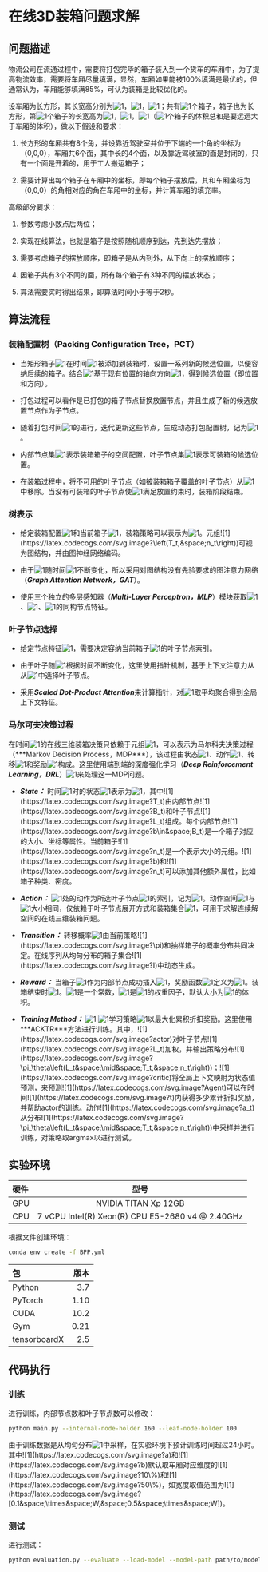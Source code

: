 # 在线3D装箱问题求解

## 问题描述

物流公司在流通过程中，需要将打包完毕的箱子装入到一个货车的车厢中，为了提高物流效率，需要将车厢尽量填满，显然，车厢如果能被100%填满是最优的，但通常认为，车厢能够填满85%，可认为装箱是比较优化的。

设车厢为长方形，其长宽高分别为![1](https://latex.codecogs.com/svg.image?L)，![1](https://latex.codecogs.com/svg.image?W)，![1](https://latex.codecogs.com/svg.image?H)；共有![1](https://latex.codecogs.com/svg.image?n)个箱子，箱子也为长方形，第![1](https://latex.codecogs.com/svg.image?i)个箱子的长宽高为![1](https://latex.codecogs.com/svg.image?l_i)，![1](https://latex.codecogs.com/svg.image?w_i)，![1](https://latex.codecogs.com/svg.image?h_i)（![1](https://latex.codecogs.com/svg.image?n)个箱子的体积总和是要远远大于车厢的体积），做以下假设和要求：

1. 长方形的车厢共有8个角，并设靠近驾驶室并位于下端的一个角的坐标为（0,0,0），车厢共6个面，其中长的4个面，以及靠近驾驶室的面是封闭的，只有一个面是开着的，用于工人搬运箱子；

2. 需要计算出每个箱子在车厢中的坐标，即每个箱子摆放后，其和车厢坐标为（0,0,0）的角相对应的角在车厢中的坐标，并计算车厢的填充率。

高级部分要求：

1. 参数考虑小数点后两位；

2. 实现在线算法，也就是箱子是按照随机顺序到达，先到达先摆放；

3. 需要考虑箱子的摆放顺序，即箱子是从内到外，从下向上的摆放顺序；

4. 因箱子共有3个不同的面，所有每个箱子有3种不同的摆放状态；

5. 算法需要实时得出结果，即算法时间小于等于2秒。

## 算法流程

### 装箱配置树（Packing Configuration Tree，PCT）

- 当矩形箱子![1](https://latex.codecogs.com/svg.image?n_t)在时间![1](https://latex.codecogs.com/svg.image?t)被添加到装箱时，设置一系列新的候选位置，以便容纳后续的箱子。结合![1](https://latex.codecogs.com/svg.image?n_t)基于现有位置的轴向方向![1](https://latex.codecogs.com/svg.image?o\in&space;O)，得到候选位置（即位置和方向）。

- 打包过程可以看作是已打包的箱子节点替换放置节点，并且生成了新的候选放置节点作为子节点。

- 随着打包时间![1](https://latex.codecogs.com/svg.image?t)的进行，迭代更新这些节点，生成动态打包配置树，记为![1](https://latex.codecogs.com/svg.image?T)。

- 内部节点集![1](https://latex.codecogs.com/svg.image?B_t\in&space;T_t)表示装箱箱子的空间配置，叶子节点集![1](https://latex.codecogs.com/svg.image?L_t\in&space;T_t)表示可装箱的候选位置。

- 在装箱过程中，将不可用的叶子节点（如被装箱箱子覆盖的叶子节点）从![1](https://latex.codecogs.com/svg.image?L_t)中移除。当没有可装箱的叶子节点使![1](https://latex.codecogs.com/svg.image?n_t)满足放置约束时，装箱阶段结束。

### 树表示

- 给定装箱配置![1](https://latex.codecogs.com/svg.image?T_t)和当前箱子![1](https://latex.codecogs.com/svg.image?n_t)，装箱策略可以表示为![1](https://latex.codecogs.com/svg.image?\pi\left(L_t&space;\mid&space;T_t,&space;n_t\right))。元组![1](https://latex.codecogs.com/svg.image?\left(T_t,&space;n_t\right))可视为图结构，并由图神经网络编码。

- 由于![1](https://latex.codecogs.com/svg.image?PCT)随时间![1](https://latex.codecogs.com/svg.image?t)不断变化，所以采用对图结构没有先验要求的图注意力网络（***Graph Attention Network，GAT***）。

- 使用三个独立的多层感知器（***Multi-Layer Perceptron，MLP***）模块获取![1](https://latex.codecogs.com/svg.image?B_t)、![1](https://latex.codecogs.com/svg.image?L_t)、![1](https://latex.codecogs.com/svg.image?n_t)的同构节点特征。

### 叶子节点选择

- 给定节点特征![1](https://latex.codecogs.com/svg.image?h)，需要决定容纳当前箱子![1](https://latex.codecogs.com/svg.image?n_t)的叶子节点索引。

- 由于叶子随![1](https://latex.codecogs.com/svg.image?PCT)根据时间不断变化，这里使用指针机制，基于上下文注意力从从![1](https://latex.codecogs.com/svg.image?L_t)中选择叶子节点。

- 采用***Scaled Dot-Product Attention***来计算指针，对![1](https://latex.codecogs.com/svg.image?h)取平均聚合得到全局上下文特征。

### 马尔可夫决策过程

在时间![1](https://latex.codecogs.com/svg.image?t)的在线三维装箱决策只依赖于元组![1](https://latex.codecogs.com/svg.image?\left(T_t,&space;n_t\right))，可以表示为马尔科夫决策过程（***Markov Decision Process，MDP***），该过程由状态![1](https://latex.codecogs.com/svg.image?S)、动作![1](https://latex.codecogs.com/svg.image?A)、转移![1](https://latex.codecogs.com/svg.image?P)和奖励![1](https://latex.codecogs.com/svg.image?R)构成。这里使用端到端的深度强化学习（***Deep Reinforcement Learning，DRL***）![1](https://latex.codecogs.com/svg.image?Agent)来处理这一MDP问题。

- ***State：*** 时间![1](https://latex.codecogs.com/svg.image?t)时的状态![1](https://latex.codecogs.com/svg.image?s_t)表示为![1](https://latex.codecogs.com/svg.image?s_t=\left(T_t,&space;n_t\right))，其中![1](https://latex.codecogs.com/svg.image?T_t)由内部节点![1](https://latex.codecogs.com/svg.image?B_t)和叶子节点![1](https://latex.codecogs.com/svg.image?L_t)组成。每个内部节点![1](https://latex.codecogs.com/svg.image?b\in&space;B_t)是一个箱子对应的大小、坐标等属性。当前箱子![1](https://latex.codecogs.com/svg.image?n_t)是一个表示大小的元组。![1](https://latex.codecogs.com/svg.image?b)和![1](https://latex.codecogs.com/svg.image?n_t)可以添加其他额外属性，比如箱子种类、密度。

- ***Action：*** ![1](https://latex.codecogs.com/svg.image?a_t\in&space;A)处的动作为所选叶子节点![1](https://latex.codecogs.com/svg.image?l)的索引，记为![1](https://latex.codecogs.com/svg.image?a_t=\operatorname{index}(l))。动作空间![1](https://latex.codecogs.com/svg.image?A)与![1](https://latex.codecogs.com/svg.image?L_t)大小相同，仅依赖于叶子节点展开方式和装箱集合![1](https://latex.codecogs.com/svg.image?B_t)，可用于求解连续解空间的在线三维装箱问题。

- ***Transition：*** 转移概率![1](https://latex.codecogs.com/svg.image?P\left(s_{t&plus;1}&space;\mid&space;s_t\right))由当前策略![1](https://latex.codecogs.com/svg.image?\pi)和抽样箱子的概率分布共同决定。在线序列从均匀分布的箱子集合![1](https://latex.codecogs.com/svg.image?I)中动态生成。

- ***Reward：*** 当箱子![1](https://latex.codecogs.com/svg.image?n_t)作为内部节点成功插入![1](https://latex.codecogs.com/svg.image?PCT)，奖励函数![1](https://latex.codecogs.com/svg.image?R)定义为![1](https://latex.codecogs.com/svg.image?r_t=c_r&space;\cdot&space;w_t)。装箱结束时![1](https://latex.codecogs.com/svg.image?r_t=0)。![1](https://latex.codecogs.com/svg.image?c_r)是一个常数，![1](https://latex.codecogs.com/svg.image?w_t)是![1](https://latex.codecogs.com/svg.image?n_t)的权重因子，默认大小为![1](https://latex.codecogs.com/svg.image?n_t)的体积。

- ***Training Method：*** ![1](https://latex.codecogs.com/svg.image?DRL) ![1](https://latex.codecogs.com/svg.image?Agent)学习策略![1](https://latex.codecogs.com/svg.image?\pi\left(a_t&space;\mid&space;s_t\right))以最大化累积折扣奖励。这里使用***ACKTR***方法进行训练。其中，![1](https://latex.codecogs.com/svg.image?actor)对叶子节点![1](https://latex.codecogs.com/svg.image?L_t)加权，并输出策略分布![1](https://latex.codecogs.com/svg.image?\pi_\theta\left(L_t&space;\mid&space;T_t,&space;n_t\right))；![1](https://latex.codecogs.com/svg.image?critic)将全局上下文映射为状态值预测，来预测![1](https://latex.codecogs.com/svg.image?Agent)可以在时间![1](https://latex.codecogs.com/svg.image?t)内获得多少累计折扣奖励，并帮助actor的训练。动作![1](https://latex.codecogs.com/svg.image?a_t)从分布![1](https://latex.codecogs.com/svg.image?\pi_\theta\left(L_t&space;\mid&space;T_t,&space;n_t\right))中采样并进行训练，对策略取argmax以进行测试。

## 实验环境

硬件 | 型号
:--|:--:
GPU          |   NVIDIA TITAN Xp 12GB
CPU          |   7 vCPU Intel(R) Xeon(R) CPU E5-2680 v4 @ 2.40GHz

根据文件创建环境：

```bash
conda env create -f BPP.yml
```

包 | 版本
:--|--:
Python          |   3.7
PyTorch         |   1.10
CUDA            |   10.2
Gym             |   0.21
tensorboardX    |   2.5

## 代码执行

### 训练

进行训练，内部节点数和叶子节点数可以修改：

```bash
python main.py --internal-node-holder 160 --leaf-node-holder 100
```

由于训练数据是从均匀分布![1](https://latex.codecogs.com/svg.image?U(a,b))中采样，在实验环境下预计训练时间超过24小时。其中![1](https://latex.codecogs.com/svg.image?a)和![1](https://latex.codecogs.com/svg.image?b)默认取车厢对应维度的![1](https://latex.codecogs.com/svg.image?10\%)和![1](https://latex.codecogs.com/svg.image?50\%)，如宽度取值范围为![1](https://latex.codecogs.com/svg.image?[0.1&space;\times&space;W,&space;0.5&space;\times&space;W])。

### 测试

进行测试：

```bash
python evaluation.py --evaluate --load-model --model-path path/to/model --load-dataset --dataset-path path/to/dataset
```
